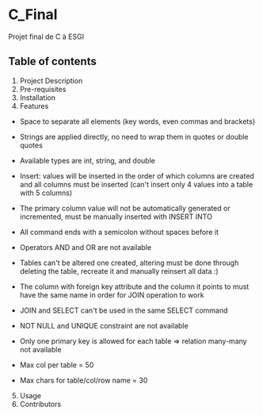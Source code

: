 # C_Final

Projet final de C à ESGI

## Table of contents

1. Project Description
2. Pre-requisites
3. Installation
4. Features

- Space to separate all elements (key words, even commas and brackets)
- Strings are applied directly, no need to wrap them in quotes or double quotes
- Available types are int, string, and double
- Insert: values will be inserted in the order of which columns are created and all columns must be inserted (can't insert only 4 values into a table with 5 columns)
- The primary column value will not be automatically generated or incremented, must be manually inserted with INSERT INTO
- All command ends with a semicolon without spaces before it
- Operators AND and OR are not available
- Tables can't be altered one created, altering must be done through deleting the table, recreate it and manually reinsert all data :)
- The column with foreign key attribute and the column it points to must have the same name in order for JOIN operation to work
- JOIN and SELECT can't be used in the same SELECT command
- NOT NULL and UNIQUE constraint are not available
- Only one primary key is allowed for each table => relation many-many not available

- Max col per table = 50
- Max chars for table/col/row name = 30

5. Usage
6. Contributors
